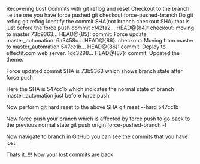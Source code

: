 Recovering Lost Commits with git reflog and reset
Checkout to the branch i.e the one you have force pushed
git checkout force-pushed-branch
Do git reflog
git reflog
Identify the commit SHA(not branch checkout SHA) that is just before the force push commit
cf42fa2... HEAD@{84}: checkout: moving to master
73b9363... HEAD@{85}: commit: Force update master_automation.
6a3458o... HEAD@{86}: checkout: Moving from master to master_automation
547cc1b... HEAD@{86}: commit: Deploy to effectif.com web server.
1dc3298... HEAD@{87}: commit: Updated the theme.

Force updated commit SHA is 73b9363 which shows branch state after force push

Here the SHA is 547cc1b which indicates the normal state of branch master_automation just before force push

Now perform git hard reset to the above SHA
git reset --hard 547cc1b

Now force push your branch which is affected by force push to go back to the previous normal state
git push origin force-pushed-branch -f

Now navigate to branch in GitHub you can see the commits that you have lost

Thats it..!!! Now your lost commits are back
